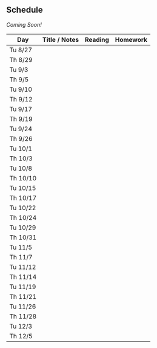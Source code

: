 ## Schedule

*Coming Soon!*

| Day      | Title / Notes                                                      | Reading       | Homework                              |
|----------|--------------------------------------------------------------------|---------------|---------------------------------------|
| Tu 8/27  | | | |
| Th 8/29  | | | |
| Tu 9/3   | | | |
| Th 9/5   | | | |
| Tu 9/10  | | | |
| Th 9/12  | | | |
| Tu 9/17  | | | |
| Th 9/19  | | | |
| Tu 9/24  | | | |
| Th 9/26  | | | |
| Tu 10/1  | | | |
| Th 10/3  | | | |
| Tu 10/8  | | | |
| Th 10/10 | | | |
| Tu 10/15 | | | |
| Th 10/17 | | | |
| Tu 10/22 | | | |
| Th 10/24 | | | |
| Tu 10/29 | | | |
| Th 10/31 | | | |
| Tu 11/5  | | | |
| Th 11/7  | | | |
| Tu 11/12 | | | |
| Th 11/14 | | | |
| Tu 11/19 | | | |
| Th 11/21 | | | |
| Tu 11/26 | | | |
| Th 11/28 | | | |
| Tu 12/3  | | | |
| Th 12/5  | | | |
